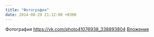 ```yaml
---
title: "Фотография"
date: 2014-08-29 21:12:00 +0300
---
```


Фотография
<a class="vk-attach" href="https://vk.com/photo41076938_338893804">https://vk.com/photo41076938_338893804</a>
<a class="vk-attach" href="https://vk.com/photo41076938_338893804">Вложение</a>
